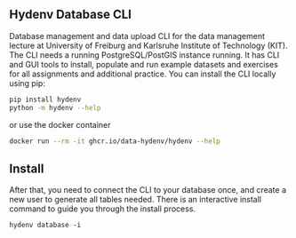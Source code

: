 ## Hydenv Database CLI

Database management and data upload CLI for the data management lecture at University of Freiburg and Karlsruhe Institute of Technology (KIT).
The CLI needs a running PostgreSQL/PostGIS instance running. It has CLI and GUI tools to install, populate and run example datasets and exercises for all assignments and additional practice. You can install the CLI locally using pip:

```bash
pip install hydenv
python -m hydenv --help
```

or use the docker container
```bash
docker run --rm -it ghcr.io/data-hydenv/hydenv --help
```

## Install

After that, you need to connect the CLI to your database once, and create a new user to generate all tables needed.
There is an interactive install command to guide you through the install process.

```
hydenv database -i
```